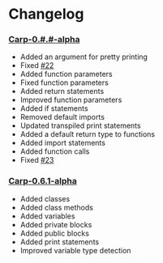 # Changelog

### [Carp-0.#.#-alpha]()
- Added an argument for pretty printing
- Fixed [#22](https://github.com/DeflatedPickle/Carp/issues/22)
- Added function parameters
- Fixed function parameters
- Added return statements
- Improved function parameters
- Added if statements
- Removed default imports
- Updated transpiled print statements
- Added a default return type to functions
- Added import statements
- Added function calls
- Fixed [#23](https://github.com/DeflatedPickle/Nishi/issues/23)

### [Carp-0.6.1-alpha](https://github.com/DeflatedPickle/Carp/releases/tag/v0.6.1-alpha)
- Added classes
- Added class methods
- Added variables
- Added private blocks
- Added public blocks
- Added print statements
- Improved variable type detection